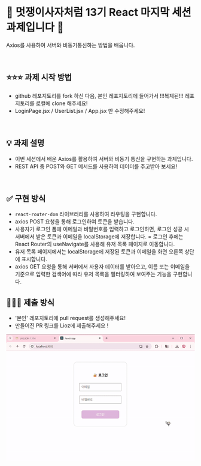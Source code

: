 # 🦁 멋쟁이사자처럼 13기 React 마지막 세션 과제입니다 🦁

Axios를 사용하여 서버와 비동기통신하는 방법을 배웁니다.

<br/>

## ⭐️⭐️⭐️ 과제 시작 방법 
- github 레포지토리를 fork 하신 다음, 본인 레포지토리에 들어가서 !!!복제된!!! 레포지토리를 로컬에 clone 해주세요!
- LoginPage.jsx / UserList.jsx / App.jsx 만 수정해주세요! 

<br/>

## 💡 과제 설명

- 이번 세션에서 배운 Axios를 활용하여 서버와 비동기 통신을 구현하는 과제입니다.
- REST API 중 POST와 GET 메서드를 사용하여 데이터를 주고받아 보세요!



<br/>


## ✅ 구현 방식

- `react-router-dom` 라이브러리를 사용하여 라우팅을 구현합니다.
- axios POST 요청을 통해 로그인하여 토큰을 받습니다.
- 사용자가 로그인 폼에 이메일과 비밀번호를 입력하고 로그인하면, 로그인 성공 시 서버에서 받은 토큰과 이메일을 localStorage에 저장합니다.
= 로그인 후에는 React Router의 useNavigate를 사용해 유저 목록 페이지로 이동합니다.
- 유저 목록 페이지에서는 localStorage에 저장된 토큰과 이메일을 화면 오른쪽 상단에 표시합니다.
- axios GET 요청을 통해 서버에서 사용자 데이터를 받아오고, 이름 또는 이메일을 기준으로 입력한 검색어에 따라 유저 목록을 필터링하여 보여주는 기능을 구현합니다.

## 🤷🏻‍♀️ 제출 방식

- '본인' 레포지토리에 pull request를 생성해주세요!
- 만들어진 PR 링크를 Lioz에 제출해주세요 !

![](ezgit.gif)